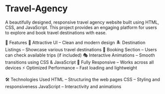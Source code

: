 # Travel-Agency
A beautifully designed, responsive travel agency website built using HTML, CSS, and JavaScript. This project provides an engaging platform for users to explore and book travel destinations with ease.

🚀 Features
🌟 Attractive UI – Clean and modern design
🏝 Destination Listings – Showcase various travel destinations
📅 Booking Section – Users can check available trips (if included)
🎭 Interactive Animations – Smooth transitions using CSS & JavaScript
📱 Fully Responsive – Works across all devices
⚡ Optimized Performance – Fast loading and lightweight


🛠️ Technologies Used
HTML – Structuring the web pages
CSS – Styling and responsiveness
JavaScript – Interactivity and animations
